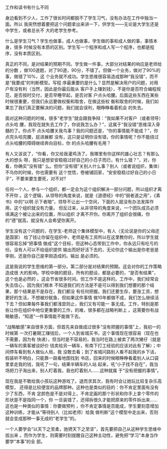     
工作和读书有什么不同

身边看到不少人，工作了很长时间都脱不了学生习气，没有办法在工作中独当一面。所以
我突然想着要把这个问题拿出来讲一下，供学生——无论是大学生还是中学生，或者总长不
大的老学生参考。

什么是学生习气？学生也做事，成人也做事，学生做的事和成人做的事，事情本身，很多
时候没有本质的区别。学生写一个程序和成人写一个程序，也都是程序，没有本质区别。

真正的不同，是对结果的预期不同。学生做一件事，大部分对结果的响应是老师给的分数
，做100道题，对了90道，90分，不错了。但做一个业务，做对了90%的事，做错了10%，这
个业务就不成功。学生思维很容易造成那种“我没错”，而不是“我要成”的判断模型。写程
序最重要的是什么？显然是解决用户的问题，对用户有没有利（当然，因此是你最后能从
客户手上赚到钱），不是你是否符合编程规范，是否按时交付，是否早睡早起，是否对客
户点头哈腰。后面这些东西在某些时候很重要，但我们永远要做权衡和取舍，在做这些权
衡和取舍的时候，我们如果忘了我们真正要解决的问题，我们就会误判，眼睁睁看着机会
的失去。

面对这种问题的时候，很多“老学生”就会跟我争辩：“我如果不对客户（或者领导）点头哈
腰，我现在就失去工作了，你说我怎么办？”，这属于“我没错”思维深入骨髓的了。你点不
点头哈腰关我鸟事？我的问题还是，“你的事情能不能成？”，你点完头哈完腰，屁进展都
没有，这只是证明你没有错，你的事情呢？你不能绕过点头哈腰的障碍继续奔向目标，你
的点头哈腰有毛用？

有人又该说了，“你看，你又给我灌鸡汤了。我哪里有你这样的雄心壮志？有那么大的想头
呀，我只是想安安稳稳过好自己的小日子而已，有什么错？”，对，你看，你确实“没有错”
么。但你“没有错”关别人什么事？别人（或者说组织，集体）不鸟你的时候，你也需要有
这个觉悟，卷被铺回家，“安安稳稳过好自己的小日子”，不要来要生要死，对不对?

任何一个人，参与一个组织，都一定会为这个组织解决一部分问题，所以组织才离不开你
。这个逻辑，从领导的角度来说，就是《道德经》中的“弱者道之用”，《素书》中的“以明
示下者暗”，领导不让出一个空间，下面的人就没有办法发挥作用，这个组织就没有力量。
但反过来，从非领导的角度来说，一个团队成员必须填满这个被让出来的位置，所以组织
才离不开你。你离开了组织会很痛，你的“德”就高，就没有人会希望你离开。

学生没有这个问题的，在学生-老师这个集体模型中，有人（无论说是你的父母还是国家）
给了钱让你留在组织中，老师是有工资所以在这里教你的，所以学生就很容易忘掉“把事情
做成”这个目标，但这种心态带到工作中，你永远只有吃亏的份。没有人可以不给组织提供
输出而好好活下去的，无论你这个输出是你老爸是李刚，还是你自己是李刚造成的。输出
是必须的。

这是我说的学生思维的第一部分。第二部分是对结果的预期。这会对你的工作策略造成很
大的影响。学校中做的题目，所有的题设，都是必要的，“是否有结果”，这个也是必然的
。这会节省很多时间。但工作不是这样的。工作中，我们经常会失去信心，因为我们根本
不知道我们的方法是不是可以得到我们想要的那个结果，那个结果是不是存在，我们都没
有任何把握。我们还要生存，要涨工资，想更好的生活，不想被炒鱿鱼，但如果这件事情
做10年都做不成，我们怎么继续活下去？但如果每件事我们都浅尝则止，我们又有可能一
事无成。工作，特别是那些让你在组织中地位更重要的工作，的难，很多都在战略判断上
。这需要你有战略敏感，“知道”一件事情能不能做下去。

“战略敏感”来自很多方面，但首先来自做成过很多“没有把握的事情”上，我初一的时候第
一次打暑期工赚钱后，一个人到省城买书，这个事情现在很容易（现在也不需要，因为有
快递），但当时是不容易的，我当时在路上被卖了两次猪仔（就是一辆车的乘客被谈好价
钱卖给另一辆车，有南下打工经验的应该对此有了解）；中间停车看到有人做仙人局，我
没敢去看；到了省城问路别人看不起我的乡下话，假装听不明白，只能靠一路看地图找到
书店，回来的时候眼睁睁看着别人从口袋里拿走我的钱，我吼了一句，结果半辆车的人站
起来，吼“小子找不自在”，我当场把刀子淘出来，别人盯着我，我也盯着别人……这种就属
于“没有把握的事情”。

现在我是不敢给我小孩玩这种游戏了。退而求其次，我有时会让她玩比较复杂乐高模型，
还得是比较便宜的品牌那种。这种也是类似的目的：你不肯定里面有没有少了东西，不肯
定颜色是不是对得上，不肯定画的那个形状和你手上拿个零件的形状是不是指同一个，你
一旦装错了，还得拆很久才能把原来的零件拆出来……这也是一种类似的事情：你要做预判
，你不肯定事情是否能成，学生要刻意增加这种训练，才能从“等待别人（比如老师）给我
做判断”这个模型中走出来，否则就会变成那种一事无成的“老学生”的。

一个人要学会“以天下之至柔，驰骋天下之至坚”，首先要把自己从这种学生思维中拔出来
。而作为学生，则需要时刻提醒自己这种主动性，避免把“学习”本身当作要学“本事”的全
部。
